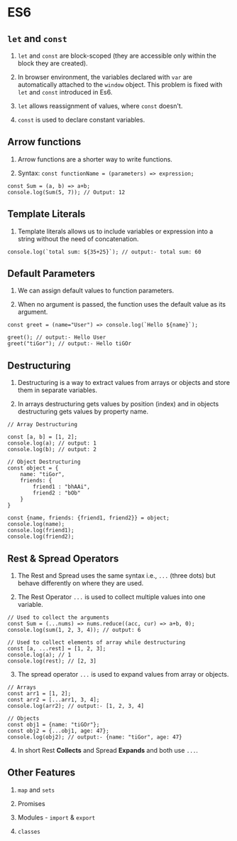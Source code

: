 # ES6

## `let` and `const`

1. `let` and `const` are block-scoped (they are accessible only within the block they are created).

2. In browser environment, the variables declared with `var` are automatically attached to the `window` object. This problem is fixed with `let` and `const` introduced in Es6.

3. `let` allows reassignment of values, where `const` doesn't.

4. `const` is used to declare constant variables.

## Arrow functions

1. Arrow functions are a shorter way to write functions.

2. Syntax: `const functionName = (parameters) => expression;`

```JS
const Sum = (a, b) => a+b;
console.log(Sum(5, 7)); // Output: 12
```

## Template Literals

1. Template literals allows us to include variables or expression into a string without the need of concatenation.

```JS
console.log(`total sum: ${35+25}`); // output:- total sum: 60
```

## Default Parameters

1. We can assign default values to function parameters.

2. When no argument is passed, the function uses the default value as its argument.

```JS
const greet = (name="User") => console.log(`Hello ${name}`);

greet(); // output:- Hello User
greet("tiGor"); // output:- Hello tiGOr
```

## Destructuring

1. Destructuring is a way to extract values from arrays or objects and store them in separate variables.

2. In arrays destructuring gets values by position (index) and in objects destructuring gets values by property name.

```JS
// Array Destructuring

const [a, b] = [1, 2];
console.log(a); // output: 1
console.log(b); // output: 2
```

```JS
// Object Destructuring
const object = {
    name: "tiGor",
    friends: {
        friend1 : "bhAAi",
        friend2 : "bOb"
    }
}

const {name, friends: {friend1, friend2}} = object;
console.log(name);
console.log(friend1);
console.log(friend2);
```

## Rest & Spread Operators

1. The Rest and Spread uses the same syntax i.e., `...` (three dots) but behave differently on where they are used.

2. The Rest Operator `...` is used to collect multiple values into one variable.

```JS
// Used to collect the arguments
const Sum = (...nums) => nums.reduce((acc, cur) => a+b, 0);
console.log(sum(1, 2, 3, 4)); // output: 6

// Used to collect elements of array while destructuring
const [a, ...rest] = [1, 2, 3];
console.log(a); // 1
console.log(rest); // [2, 3]
```

3. The spread operator `...` is used to expand values from array or objects.

```JS
// Arrays
const arr1 = [1, 2];
const arr2 = [...arr1, 3, 4];
console.log(arr2); // output:- [1, 2, 3, 4]

// Objects
const obj1 = {name: "tiGOr"};
const obj2 = {...obj1, age: 47};
console.log(obj2); // output:- {name: "tiGor", age: 47}
```

4. In short Rest **Collects** and Spread **Expands** and both use `...`.

## Other Features

1. `map` and `sets`

2. Promises

3. Modules - `import` & `export`

4. `classes`
